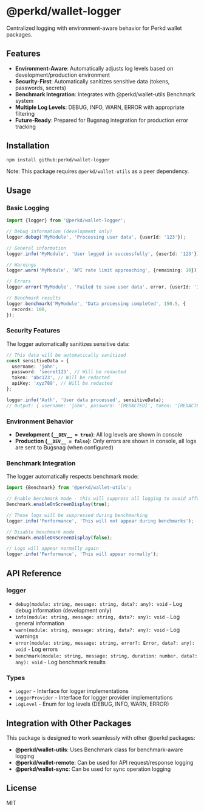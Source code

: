 # @perkd/wallet-logger

Centralized logging with environment-aware behavior for Perkd wallet packages.

## Features

- **Environment-Aware**: Automatically adjusts log levels based on development/production environment
- **Security-First**: Automatically sanitizes sensitive data (tokens, passwords, secrets)
- **Benchmark Integration**: Integrates with @perkd/wallet-utils Benchmark system
- **Multiple Log Levels**: DEBUG, INFO, WARN, ERROR with appropriate filtering
- **Future-Ready**: Prepared for Bugsnag integration for production error tracking

## Installation

```bash
npm install github:perkd/wallet-logger
```

Note: This package requires `@perkd/wallet-utils` as a peer dependency.

## Usage

### Basic Logging

```typescript
import {logger} from '@perkd/wallet-logger';

// Debug information (development only)
logger.debug('MyModule', 'Processing user data', {userId: '123'});

// General information
logger.info('MyModule', 'User logged in successfully', {userId: '123'});

// Warnings
logger.warn('MyModule', 'API rate limit approaching', {remaining: 10});

// Errors
logger.error('MyModule', 'Failed to save user data', error, {userId: '123'});

// Benchmark results
logger.benchmark('MyModule', 'Data processing completed', 150.5, {
  records: 100,
});
```

### Security Features

The logger automatically sanitizes sensitive data:

```typescript
// This data will be automatically sanitized
const sensitiveData = {
  username: 'john',
  password: 'secret123', // Will be redacted
  token: 'abc123', // Will be redacted
  apiKey: 'xyz789', // Will be redacted
};

logger.info('Auth', 'User data processed', sensitiveData);
// Output: { username: 'john', password: '[REDACTED]', token: '[REDACTED]', apiKey: '[REDACTED]' }
```

### Environment Behavior

- **Development (`__DEV__ = true`)**: All log levels are shown in console
- **Production (`__DEV__ = false`)**: Only errors are shown in console, all logs are sent to Bugsnag (when configured)

### Benchmark Integration

The logger automatically respects benchmark mode:

```typescript
import {Benchmark} from '@perkd/wallet-utils';

// Enable benchmark mode - this will suppress all logging to avoid affecting measurements
Benchmark.enableOnScreenDisplay(true);

// These logs will be suppressed during benchmarking
logger.info('Performance', 'This will not appear during benchmarks');

// Disable benchmark mode
Benchmark.enableOnScreenDisplay(false);

// Logs will appear normally again
logger.info('Performance', 'This will appear normally');
```

## API Reference

### logger

- `debug(module: string, message: string, data?: any): void` - Log debug information (development only)
- `info(module: string, message: string, data?: any): void` - Log general information
- `warn(module: string, message: string, data?: any): void` - Log warnings
- `error(module: string, message: string, error?: Error, data?: any): void` - Log errors
- `benchmark(module: string, message: string, duration: number, data?: any): void` - Log benchmark results

### Types

- `Logger` - Interface for logger implementations
- `LoggerProvider` - Interface for logger provider implementations
- `LogLevel` - Enum for log levels (DEBUG, INFO, WARN, ERROR)

## Integration with Other Packages

This package is designed to work seamlessly with other @perkd packages:

- **@perkd/wallet-utils**: Uses Benchmark class for benchmark-aware logging
- **@perkd/wallet-remote**: Can be used for API request/response logging
- **@perkd/wallet-sync**: Can be used for sync operation logging

## License

MIT
